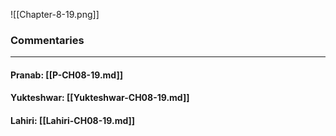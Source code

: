 ![[Chapter-8-19.png]]

### Commentaries

---

#### Pranab: [[P-CH08-19.md]]

#### Yukteshwar: [[Yukteshwar-CH08-19.md]]

#### Lahiri: [[Lahiri-CH08-19.md]]

